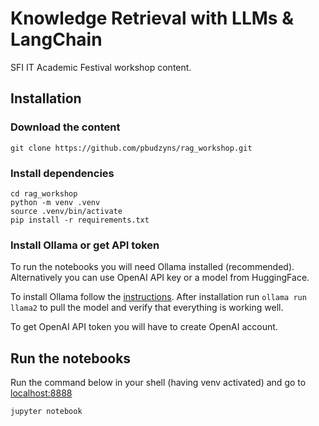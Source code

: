 # Knowledge Retrieval with LLMs & LangChain

SFI IT Academic Festival workshop content.

## Installation 

### Download the content

```commandline
git clone https://github.com/pbudzyns/rag_workshop.git
```

### Install dependencies

```commandline
cd rag_workshop
python -m venv .venv
source .venv/bin/activate
pip install -r requirements.txt
```

### Install Ollama or get API token

To run the notebooks you will need Ollama installed (recommended). 
Alternatively you can use OpenAI API key or a model from HuggingFace.

To install Ollama follow the [instructions](https://ollama.com/download).
After installation run `ollama run llama2` to pull the model and verify that everything 
is working well. 

To get OpenAI API token you will have to create OpenAI account. 

## Run the notebooks
Run the command below in your shell (having venv activated) and go to 
[localhost:8888](localhost:8888)
```commandline
jupyter notebook
```

